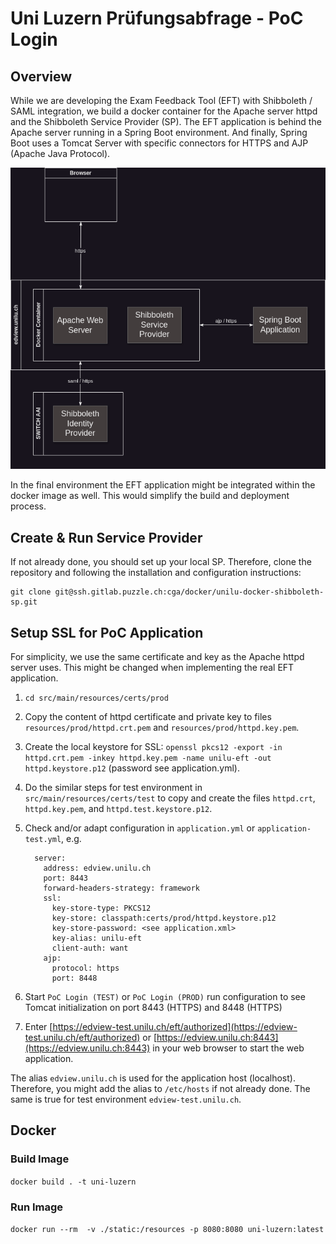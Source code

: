 # Uni Luzern Prüfungsabfrage - PoC Login

## Overview

While we are developing the Exam Feedback Tool (EFT) with Shibboleth / SAML integration, we build a docker container for
the Apache server httpd and the Shibboleth Service Provider (SP). The EFT application is behind the Apache server
running in a Spring Boot environment. And finally, Spring Boot uses a Tomcat Server with specific connectors for HTTPS
and AJP (Apache Java Protocol).

![SwitchAAI](doc/SwitchAAI.drawio.png)

In the final environment the EFT application might be integrated within the docker image as well. This would simplify
the build and deployment process.

## Create & Run Service Provider

If not already done, you should set up your local SP. Therefore, clone the repository and following the installation and
configuration instructions:

```
git clone git@ssh.gitlab.puzzle.ch:cga/docker/unilu-docker-shibboleth-sp.git
```

## Setup SSL for PoC Application

For simplicity, we use the same certificate and key as the Apache httpd server uses. This might be changed when
implementing the real EFT application.

1. `cd src/main/resources/certs/prod`
2. Copy the content of httpd certificate and private key to files `resources/prod/httpd.crt.pem` and
   `resources/prod/httpd.key.pem`.
3. Create the local keystore for SSL:
   `openssl pkcs12 -export -in httpd.crt.pem -inkey httpd.key.pem -name unilu-eft -out httpd.keystore.p12`
   (password see application.yml).
4. Do the similar steps for test environment in `src/main/resources/certs/test` to copy and create the files
   `httpd.crt`, `httpd.key.pem`, and `httpd.test.keystore.p12`.
5. Check and/or adapt configuration in `application.yml` or `application-test.yml`, e.g.

         server:
           address: edview.unilu.ch
           port: 8443
           forward-headers-strategy: framework
           ssl:
             key-store-type: PKCS12
             key-store: classpath:certs/prod/httpd.keystore.p12
             key-store-password: <see application.xml>
             key-alias: unilu-eft
             client-auth: want
           ajp:
             protocol: https
             port: 8448

6. Start `PoC Login (TEST)` or `PoC Login (PROD)` run configuration to see Tomcat initialization on port 8443 (HTTPS)
   and 8448 (HTTPS)
7. Enter [https://edview-test.unilu.ch/eft/authorized](https://edview-test.unilu.ch/eft/authorized)
   or [https://edview.unilu.ch:8443](https://edview.unilu.ch:8443) in your web browser to start the web
   application.

The alias `edview.unilu.ch` is used for the application host (localhost). Therefore, you might add the alias to
`/etc/hosts` if not already done. The same is true for test environment `edview-test.unilu.ch`.

## Docker

### Build Image

`docker build . -t uni-luzern`

### Run Image

`docker run --rm  -v ./static:/resources -p 8080:8080 uni-luzern:latest`
